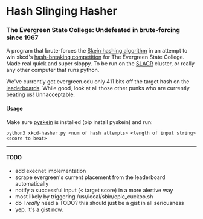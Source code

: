 Hash Slinging Hasher
====================

### The Evergreen State College: Undefeated in brute-forcing since 1967

A program that brute-forces the [Skein hashing algorithm](http://www.skein-hash.info/) in an attempt to win xkcd's [hash-breaking competition](http://almamater.xkcd.com/) for The Evergreen State College. Made real quick and super sloppy. To be run on the [SLACR](http://github.com/slacr/) cluster, or really any other computer that runs python.

We've currently got evergreen.edu only 411 bits off the target hash on the [leaderboards](http://almamater.xkcd.com/best.csv). While good, look at all those other punks who are currently beating us! Unnacceptable.


#### Usage
Make sure [pyskein](http://pythonhosted.org/pyskein/) is installed (pip install pyskein) and run:

    python3 xkcd-hasher.py <num of hash attempts> <length of input string> <score to beat>


***


#### TODO
* add execnet implementation
* scrape evergreen's current placement from the leaderboard automatically
* notify a successful input (< target score) in a more alertive way
 * most likely by triggering /usr/local/sbin/epic_cuckoo.sh
* do I *really* need a TODO? this should just be a gist in all seriousness 
 * yep. it's [a gist now.](https://gist.github.com/pipecork/5295983)
